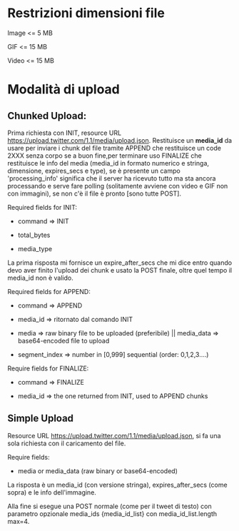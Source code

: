# Restrizioni dimensioni file

Image <= 5 MB

GIF <= 15 MB

Video <= 15 MB

# Modalità di upload

## Chunked Upload:

Prima richiesta con INIT, resource URL https://upload.twitter.com/1.1/media/upload.json. Restituisce un <b>media_id</b> da usare 
per inviare i chunk del file tramite APPEND che restituisce un code 2XXX senza corpo se a buon fine,per terminare uso FINALIZE che
restituisce le info del media (media_id in formato numerico e stringa, dimensione, expires_secs e type), se è presente un campo
'processing_info' significa che il server ha ricevuto tutto ma sta ancora processando e serve fare polling (solitamente avviene
con video e GIF non con immagini), se non c'è il file è pronto [sono tutte POST].

Required fields for INIT:

+ command => INIT 

+ total_bytes 

+ media_type

La prima risposta mi fornisce un expire_after_secs che mi dice entro quando devo aver finito l'upload dei chunk e usato la POST finale, oltre quel tempo il media_id non è valido.
                 
Required fields for APPEND: 

+ command => APPEND

+ media_id => ritornato dal comando INIT

+ media => raw binary file to be uploaded (preferibile) || media_data => base64-encoded file to upload

+ segment_index => number in [0,999] sequential (order: 0,1,2,3....)
                 
Require fields for FINALIZE: 

+ command => FINALIZE

+ media_id => the one returned from INIT, used to APPEND chunks

## Simple Upload

Resource URL https://upload.twitter.com/1.1/media/upload.json, si fa una sola richiesta con il caricamento del file. 

Require fields:

+ media or media_data (raw binary or base64-encoded)

La risposta è un media_id (con versione stringa), expires_after_secs (come sopra) e le info dell'immagine.


Alla fine si esegue una POST normale (come per il tweet di testo) con parametro opzionale media_ids {media_id_list} con media_id_list.length max=4.

